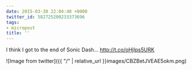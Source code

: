 ```yaml
---
date: 2015-03-30 22:04:48 +0000
twitter_id: 582725200233373696
tags:
- micropost
title: ''
---
```


I think I got to the end of Sonic Dash… http://t.co/oHjIps5URK

![Image from twitter]({{ "/" | relative_url  }}images/CBZBetJVEAE5okm.png)

